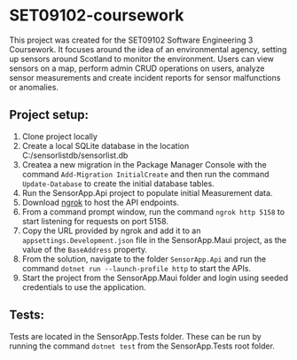 # SET09102-coursework

This project was created for the SET09102 Software Engineering 3 Coursework. It focuses around the idea of an environmental agency, setting up sensors around Scotland to monitor the environment. 
Users can view sensors on a map, perform admin CRUD operations on users, analyze sensor measurements and create incident reports for sensor malfunctions or anomalies.

## Project setup:

1. Clone project locally
2. Create a local SQLite database in the location C:/sensorlistdb/sensorlist.db
3. Createa a new migration in the Package Manager Console with the command `Add-Migration InitialCreate` and then run the command `Update-Database` to create the initial database tables.
4. Run the SensorApp.Api project to populate initial Measurement data.
5. Download [ngrok](https://ngrok.com/) to host the API endpoints.
6. From a command prompt window, run the command `ngrok http 5158` to start listening for requests on port 5158.
7. Copy the URL provided by ngrok and add it to an `appsettings.Development.json` file in the SensorApp.Maui project, as the value of the `BaseAddress` property.
8. From the solution, navigate to the folder `SensorApp.Api` and run the command `dotnet run --launch-profile http` to start the APIs.
9. Start the project from the SensorApp.Maui folder and login using seeded credentials to use the application.

## Tests:

Tests are located in the SensorApp.Tests folder. 
These can be run by running the command `dotnet test` from the SensorApp.Tests root folder.